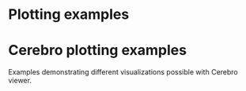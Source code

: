 # Plotting examples

Cerebro plotting examples
==================
Examples demonstrating different visualizations possible with Cerebro viewer.
